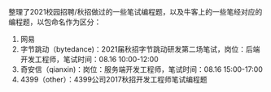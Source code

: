 整理了2021校园招聘/秋招做过的一些笔试编程题，以及牛客上的一些笔经对应的编程题，以包命名作为区分：

1. 网易
2. 字节跳动（bytedance)：2021届秋招字节跳动研发第二场笔试，岗位：后端开发工程师，笔试时间：08.16 10:00-12:00
3. 奇安信（qianxin)：岗位：服务端开发工程师，笔试时间：08.16 15:00-17:00
4. 4399（other）：4399公司2017秋招开发工程师笔试编程题